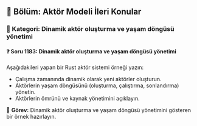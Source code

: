## 📘 Bölüm: Aktör Modeli İleri Konular
### 🔹 Kategori: Dinamik aktör oluşturma ve yaşam döngüsü yönetimi
#### ❓ Soru 1183: Dinamik aktör oluşturma ve yaşam döngüsü yönetimi

Aşağıdakileri yapan bir Rust aktör sistemi örneği yazın:

- Çalışma zamanında dinamik olarak yeni aktörler oluşturun.
- Aktörlerin yaşam döngüsünü (oluşturma, çalıştırma, sonlandırma) yönetin.
- Aktörlerin ömrünü ve kaynak yönetimini açıklayın.

🔧 **Görev:** Dinamik aktör oluşturma ve yaşam döngüsü yönetimini gösteren bir örnek hazırlayın.
